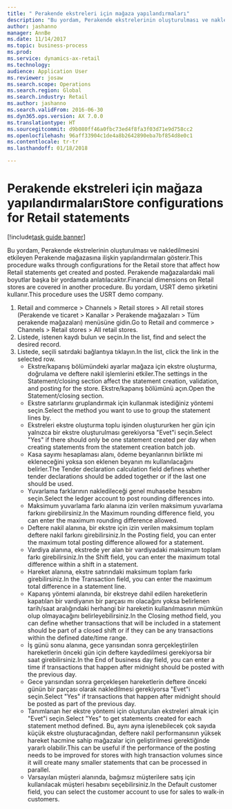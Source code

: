 ```yaml
--- 
title: " Perakende ekstreleri için mağaza yapılandırmaları"
description: "Bu yordam, Perakende ekstrelerinin oluşturulması ve nakledilmesini etkileyen Perakende mağazasına ilişkin yapılandırmaları gösterir."
author: jashanno
manager: AnnBe
ms.date: 11/14/2017
ms.topic: business-process
ms.prod: 
ms.service: dynamics-ax-retail
ms.technology: 
audience: Application User
ms.reviewer: josaw
ms.search.scope: Operations
ms.search.region: Global
ms.search.industry: Retail
ms.author: jashanno
ms.search.validFrom: 2016-06-30
ms.dyn365.ops.version: AX 7.0.0
ms.translationtype: HT
ms.sourcegitcommit: d9b080ff46a0fbc73ed4f8fa3f03d71e9d758cc2
ms.openlocfilehash: 96aff33904c1de4a8b2642890eba7bf854d8e0c1
ms.contentlocale: tr-tr
ms.lasthandoff: 01/18/2018

---
```

# <a name="store-configurations-for-retail-statements"></a><span data-ttu-id="ea2d9-103"> Perakende ekstreleri için mağaza yapılandırmaları</span><span class="sxs-lookup"><span data-stu-id="ea2d9-103">Store configurations for Retail statements</span></span>

[!include[task guide banner](../includes/task-guide-banner.md)]

<span data-ttu-id="ea2d9-104">Bu yordam, Perakende ekstrelerinin oluşturulması ve nakledilmesini etkileyen Perakende mağazasına ilişkin yapılandırmaları gösterir.</span><span class="sxs-lookup"><span data-stu-id="ea2d9-104">This procedure walks through configurations for the Retail store that affect how Retail statements get created and posted.</span></span> <span data-ttu-id="ea2d9-105">Perakende mağazalardaki mali boyutlar başka bir yordamda anlatılacaktır.</span><span class="sxs-lookup"><span data-stu-id="ea2d9-105">Financial dimensions on Retail stores are covered in another procedure.</span></span> <span data-ttu-id="ea2d9-106">Bu yordam, USRT demo şirketini kullanır.</span><span class="sxs-lookup"><span data-stu-id="ea2d9-106">This procedure uses the USRT demo company.</span></span>

1. <span data-ttu-id="ea2d9-107">Retail and commerce > Channels > Retail stores > All retail stores (Perakende ve ticaret > Kanallar > Perakende mağazaları > Tüm perakende mağazaları) menüsüne gidin.</span><span class="sxs-lookup"><span data-stu-id="ea2d9-107">Go to Retail and commerce > Channels > Retail stores > All retail stores.</span></span>
2. <span data-ttu-id="ea2d9-108">Listede, istenen kaydı bulun ve seçin.</span><span class="sxs-lookup"><span data-stu-id="ea2d9-108">In the list, find and select the desired record.</span></span>
3. <span data-ttu-id="ea2d9-109">Listede, seçili satırdaki bağlantıya tıklayın.</span><span class="sxs-lookup"><span data-stu-id="ea2d9-109">In the list, click the link in the selected row.</span></span>
    * <span data-ttu-id="ea2d9-110">Ekstre/kapanış bölümündeki ayarlar mağaza için ekstre oluşturma, doğrulama ve deftere nakil işlemlerini etkiler.</span><span class="sxs-lookup"><span data-stu-id="ea2d9-110">The settings in the Statement/closing section affect the statement creation, validation, and posting for the store.</span></span>  <span data-ttu-id="ea2d9-111">Ekstre/kapanış bölümünü açın.</span><span class="sxs-lookup"><span data-stu-id="ea2d9-111">Open the Statement/closing section.</span></span>  
    * <span data-ttu-id="ea2d9-112">Ekstre satırlarını gruplandırmak için kullanmak istediğiniz yöntemi seçin.</span><span class="sxs-lookup"><span data-stu-id="ea2d9-112">Select the method you want to use to group the statement lines by.</span></span>  
    * <span data-ttu-id="ea2d9-113">Ekstreleri ekstre oluşturma toplu işinden oluştururken her gün için yalnızca bir ekstre oluşturulması gerekiyorsa "Evet"i seçin.</span><span class="sxs-lookup"><span data-stu-id="ea2d9-113">Select "Yes" if there should only be one statement created per day when creating statements from the statement creation batch job.</span></span>  
    * <span data-ttu-id="ea2d9-114">Kasa sayımı hesaplaması alanı, ödeme beyanlarının birlikte mi ekleneceğini yoksa son eklenen beyanın mı kullanılacağını belirler.</span><span class="sxs-lookup"><span data-stu-id="ea2d9-114">The Tender declaration calculation field defines whether tender declarations should be added together or if the last one should be used.</span></span>  
    * <span data-ttu-id="ea2d9-115">Yuvarlama farklarının nakledileceği genel muhasebe hesabını seçin.</span><span class="sxs-lookup"><span data-stu-id="ea2d9-115">Select the ledger account to post rounding differences into.</span></span>  
    * <span data-ttu-id="ea2d9-116">Maksimum yuvarlama farkı alanına izin verilen maksimum yuvarlama farkını girebilirsiniz.</span><span class="sxs-lookup"><span data-stu-id="ea2d9-116">In the Maximum rounding difference field, you can enter the maximum rounding difference allowed.</span></span>  
    * <span data-ttu-id="ea2d9-117">Deftere nakil alanına, bir ekstre için izin verilen maksimum toplam deftere nakil farkını girebilirsiniz.</span><span class="sxs-lookup"><span data-stu-id="ea2d9-117">In the Posting field, you can enter the maximum total posting difference allowed for a statement.</span></span>  
    * <span data-ttu-id="ea2d9-118">Vardiya alanına, ekstrede yer alan bir vardiyadaki maksimum toplam farkı girebilirsiniz.</span><span class="sxs-lookup"><span data-stu-id="ea2d9-118">In the Shift field, you can enter the maximum total difference within a shift in a statement.</span></span>  
    * <span data-ttu-id="ea2d9-119">Hareket alanına, ekstre satırındaki maksimum toplam farkı girebilirsiniz.</span><span class="sxs-lookup"><span data-stu-id="ea2d9-119">In the Transaction field, you can enter the maximum total difference in a statement line.</span></span>  
    * <span data-ttu-id="ea2d9-120">Kapanış yöntemi alanında, bir ekstreye dahil edilen hareketlerin kapatılan bir vardiyanın bir parçası mı olacağını yoksa belirlenen tarih/saat aralığındaki herhangi bir hareketin kullanılmasının mümkün olup olmayacağını belirleyebilirsiniz.</span><span class="sxs-lookup"><span data-stu-id="ea2d9-120">In the Closing method field, you can define whether transactions that will be included in a statement should be part of a closed shift or if they can be any transactions within the defined date/time range.</span></span>  
    * <span data-ttu-id="ea2d9-121">İş günü sonu alanına, gece yarısından sonra gerçekleştirilen hareketlerin önceki gün için deftere kaydedilmesi gerekiyorsa bir saat girebilirsiniz.</span><span class="sxs-lookup"><span data-stu-id="ea2d9-121">In the End of business day field, you can enter a time if transactions that happen after midnight should be posted with the previous day.</span></span>  
    * <span data-ttu-id="ea2d9-122">Gece yarısından sonra gerçekleşen hareketlerin deftere önceki günün bir parçası olarak nakledilmesi gerekiyorsa "Evet"i seçin.</span><span class="sxs-lookup"><span data-stu-id="ea2d9-122">Select "Yes" if transactions that happen after midnight should be posted as part of the previous day.</span></span>  
    * <span data-ttu-id="ea2d9-123">Tanımlanan her ekstre yöntemi için oluşturulan ekstreleri almak için "Evet"i seçin.</span><span class="sxs-lookup"><span data-stu-id="ea2d9-123">Select "Yes" to get statements created for each statement method defined.</span></span> <span data-ttu-id="ea2d9-124">Bu, aynı ayna işlenebilecek çok sayıda küçük ekstre oluşturacağından, deftere nakil performansının yüksek hareket hacmine sahip mağazalar için geliştirilmesi gerektiğinde yararlı olabilir.</span><span class="sxs-lookup"><span data-stu-id="ea2d9-124">This can be useful if the performance of the posting needs to be improved for stores with high transaction volumes since it will create many smaller statements that can be processed in parallel.</span></span>  
    * <span data-ttu-id="ea2d9-125">Varsayılan müşteri alanında, bağımsız müşterilere satış için kullanılacak müşteri hesabını seçebilirsiniz.</span><span class="sxs-lookup"><span data-stu-id="ea2d9-125">In the Default customer field, you can select the customer account to use for sales to walk-in customers.</span></span>  


